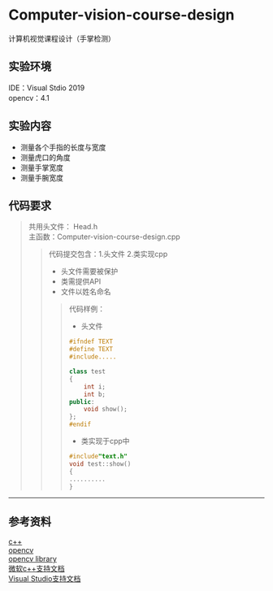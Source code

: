 # Computer-vision-course-design  
计算机视觉课程设计（手掌检测）  
## 实验环境  
IDE：Visual Stdio 2019  
opencv：4.1  
## 实验内容  
+ 测量各个手指的长度与宽度  
+ 测量虎口的角度  
+ 测量手掌宽度  
+ 测量手腕宽度  
## 代码要求    
>共用头文件： Head.h  
>主函数：Computer-vision-course-design.cpp  
>>代码提交包含：1.头文件 2.类实现cpp  
>>+ 头文件需要被保护  
>>+ 类需提供API  
>>+ 文件以姓名命名  
>>>代码样例：  
>>>- 头文件  
>>>```c++
>>>#ifndef TEXT
>>>#define TEXT
>>>#include.....
>>>
>>>class test
>>>{
>>>	    int i;
>>>	    int b;
>>>public:
>>>	    void show();
>>>};
>>>#endif
>>>```
>>>- 类实现于cpp中
>>>```c++
>>>#include"text.h"
>>>void test::show()
>>>{
>>>	..........
>>>}
>>>```
---  
## 参考资料  
[c++](https://www.runoob.com/cplusplus/cpp-tutorial.html)  
[opencv](https://opencv.org/)  
[opencv library](https://docs.opencv.org/)  
[微软c++支持文档](https://docs.microsoft.com/zh-cn/cpp/?view=vs-2019#pivot=langlib)  
[Visual Studio支持文档](https://docs.microsoft.com/zh-cn/visualstudio/?view=vs-2019)  

